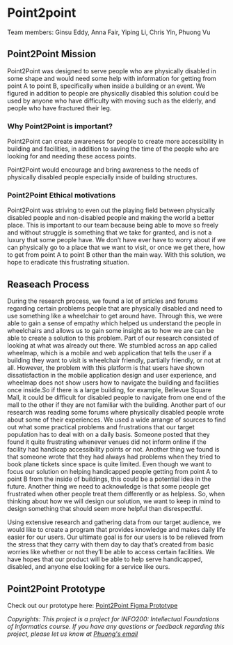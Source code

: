 # Point2point
Team members: Ginsu Eddy, Anna Fair, Yiping Li, Chris Yin, Phuong Vu

## **Point2Point Mission**
Point2Point was designed to serve people who are physically disabled in some shape and would need some help with information for getting from point A to point B, specifically when inside a building or an event. We figured in addition to people are physically disabled this solution could be used by anyone who have difficulty with moving such as the elderly, and people who have fractured their leg.

### Why Point2Point is important?
Point2Point can create awareness for people to create more accessibility in building and facilities, in addition to saving the time of the people who are looking for and needing these access points.

Point2Point would encourage and bring awareness to the needs of physically disabled people especially inside of building structures.

### Point2Point Ethical motivations
Point2Point was striving to even out the playing field between physically disabled people and non-disabled people and making the world a better place. This is important to our team because being able to move so freely and without struggle is something that we take for granted, and is not a luxury that some people have. We don’t have ever have to worry about if we can physically go to a place that we want to visit, or once we get there, how to get from point A to point B other than the main way. With this solution, we hope to eradicate this frustrating situation.

## **Reaseach Process**
During the research process, we found a lot of articles and forums regarding certain problems people that are physically disabled and need to use something like a wheelchair to get around have. Through this, we were able to gain a sense of empathy which helped us understand the people in wheelchairs and allows us to gain some insight as to how we are can be able to create a solution to this problem. Part of our research consisted of looking at what was already out there. We stumbled across an app called wheelmap, which is a mobile and web application that tells the user if a building they want to visit is wheelchair friendly, partially friendly, or not at all. However, the problem with this platform is that users have shown dissatisfaction in the mobile application design and user experience, and wheelmap does not show users how to navigate the building and facilities once inside.So if there is a large building, for example, Bellevue Square Mall, it could be difficult for disabled people to navigate from one end of the mall to the other if they are not familiar with the building. Another part of our research was reading some forums where physically disabled people wrote about some of their experiences​. We used a wide arrange of sources to find out what some practical problems and frustrations that our target population has to deal with on a daily basis. Someone posted that they found it quite frustrating whenever venues did not inform online if the facility had handicap accessibility points or not. Another thing we found is that someone wrote that they had always had problems when they tried to book plane tickets since space is quite limited. Even though we want to focus our solution on helping handicapped people getting from point A to point B from the inside of buildings, this could be a potential idea in the future. Another thing we need to acknowledge is that some people get frustrated when other people treat them differently or as helpless. So, when thinking about how we will design our solution, we want to keep in mind to design something that should seem more helpful than disrespectful.

Using extensive research and gathering data from our target audience, we would like to create a program that provides knowledge and makes daily life easier for our users. Our ultimate goal is for our users is to be relieved from the stress that they carry with them day to day that’s created from basic worries like whether or not they’ll be able to access certain facilities. We have hopes that our product will be able to help serve handicapped, disabled, and anyone else looking for a service like ours.

## **Point2Point Prototype**
Check out our prototype here: [Point2Point Figma Prototype](https://www.figma.com/proto/S6CQwNrzy5p2p5E6fPnQs3wO/Point2Point?node-id=0%3A1&scaling=scale-down)

*Copyrights: This project is a project for INFO200: Intellectual Foundations of Informatics course. If you have any questions or feedback regarding this project, please let us know at [Phuong's email](mailto:prokhanhphuong@gmail.com)* 
